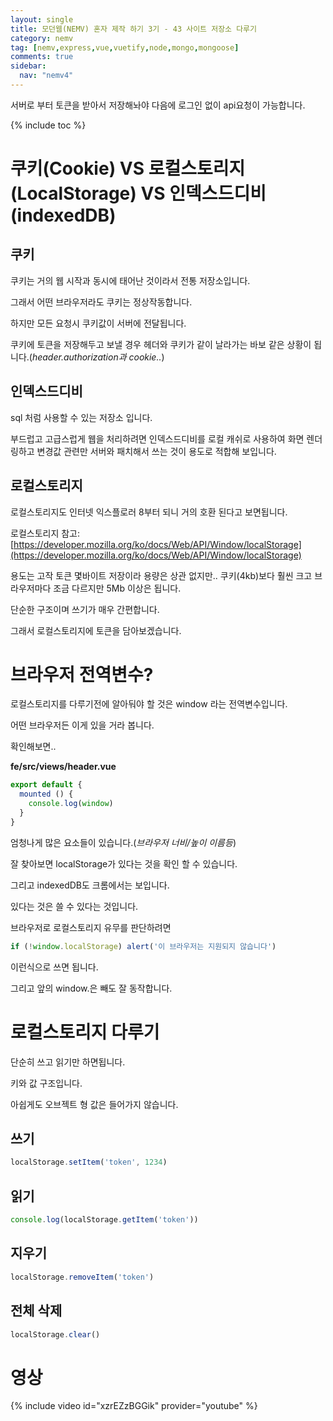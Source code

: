```yaml
---
layout: single
title: 모던웹(NEMV) 혼자 제작 하기 3기 - 43 사이트 저장소 다루기
category: nemv
tag: [nemv,express,vue,vuetify,node,mongo,mongoose]
comments: true
sidebar:
  nav: "nemv4"
---
```


서버로 부터 토큰을 받아서 저장해놔야 다음에 로그인 없이 api요청이 가능합니다.

{% include toc %}

# 쿠키(Cookie) VS 로컬스토리지(LocalStorage) VS 인덱스드디비(indexedDB)

## 쿠키
 
쿠키는 거의 웹 시작과 동시에 태어난 것이라서 전통 저장소입니다.

그래서 어떤 브라우저라도 쿠키는 정상작동합니다.

하지만 모든 요청시 쿠키값이 서버에 전달됩니다.

쿠키에 토큰을 저장해두고 보낼 경우 헤더와 쿠키가 같이 날라가는 바보 같은 상황이 됩니다.(_header.authorization과 cookie.._)

## 인덱스드디비

sql 처럼 사용할 수 있는 저장소 입니다.

부드럽고 고급스럽게 웹을 처리하려면 인덱스드디비를 로컬 캐쉬로 사용하여 화면 렌더링하고 변경값 관련만 서버와 패치해서 쓰는 것이 용도로 적합해 보입니다.

## 로컬스토리지

로컬스토리지도 인터넷 익스플로러 8부터 되니 거의 호환 된다고 보면됩니다.

로컬스토리지 참고: [https://developer.mozilla.org/ko/docs/Web/API/Window/localStorage](https://developer.mozilla.org/ko/docs/Web/API/Window/localStorage)

용도는 고작 토큰 몇바이트 저장이라 용량은 상관 없지만.. 쿠키(4kb)보다 훨씬 크고 브라우저마다 조금 다르지만 5Mb 이상은 됩니다.

단순한 구조이며 쓰기가 매우 간편합니다.

그래서 로컬스토리지에 토큰을 담아보겠습니다.

# 브라우저 전역변수?

로컬스토리지를 다루기전에 알아둬야 할 것은 window 라는 전역변수입니다.

어떤 브라우저든 이게 있을 거라 봅니다.

확인해보면..

**fe/src/views/header.vue**  
```javascript
export default {
  mounted () {
    console.log(window)
  }
}
```  

엄청나게 많은 요소들이 있습니다.(_브라우저 너비/높이 이름등_)

잘 찾아보면 localStorage가 있다는 것을 확인 할 수 있습니다.

그리고 indexedDB도 크롬에서는 보입니다.

있다는 것은 쓸 수 있다는 것입니다.

브라우저로 로컬스토리지 유무를 판단하려면

```javascript
if (!window.localStorage) alert('이 브라우저는 지원되지 않습니다')
``` 

이런식으로 쓰면 됩니다.

그리고 앞의 window.은 빼도 잘 동작합니다.
 
# 로컬스토리지 다루기

단순히 쓰고 읽기만 하면됩니다.

키와 값 구조입니다.

아쉽게도 오브젝트 형 값은 들어가지 않습니다.

## 쓰기

```javascript
localStorage.setItem('token', 1234)
```

## 읽기

```javascript
console.log(localStorage.getItem('token'))
```

## 지우기

```javascript
localStorage.removeItem('token')
```

## 전체 삭제

```javascript
localStorage.clear()
```

# 영상

{% include video id="xzrEZzBGGik" provider="youtube" %}   




